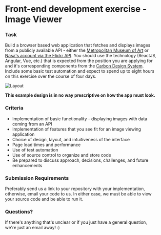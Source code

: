 # Front-end development exercise - Image Viewer

### Task
Build a browser based web application that fetches and displays images from a publicly available API - either the [Metropolitan Museum of Art](https://metmuseum.github.io/) or [Nasa's account via the Flickr API](API_DETAILS.md).  You should use the technology (ReactJS, Angular, Vue, etc.) that is expected from the position you are applying for and it's corresponding components from the [Carbon Design System](https://www.carbondesignsystem.com/developing/frameworks/react/).  Include some basic test automation and expect to spend up to eight hours on this exercise over the course of four days.

![Layout](assets/fedexercisewf.png)

**This example design is in no way prescriptive on how the app must look.**

### Criteria
 - Implementation of basic functionality - displaying images with data coming from an API
 - Implementation of features that you see fit for an image viewing application
 - Choice of design, layout, and intuitiveness of the interface
 - Page load times and performance
 - Use of test automation
 - Use of source control to organize and store code
 - Be prepared to discuss approach, decisions, challenges, and future enhancements

### Submission Requirements
Preferably send us a link to your repository with your implementation, otherwise, email your code to us.  In either case, we must be able to view your source code and be able to run it. 

### Questions?
If there's anything that's unclear or if you just have a general question, we're just an email away! :)
